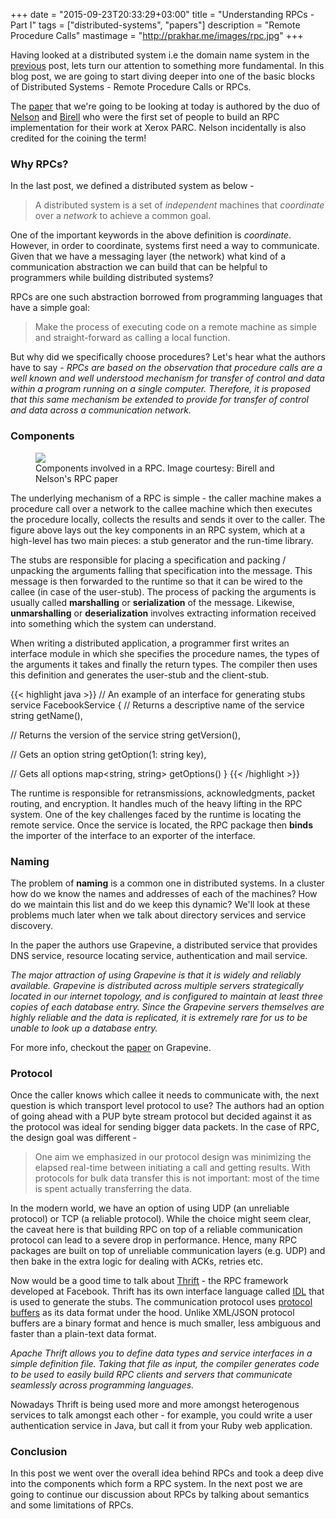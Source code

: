 +++
date = "2015-09-23T20:33:29+03:00"
title = "Understanding RPCs - Part I"
tags = ["distributed-systems", "papers"]
description = "Remote Procedure Calls"
mastimage = "http://prakhar.me/images/rpc.jpg"
+++


Having looked at a distributed system i.e the domain name system in the [previous](/articles/the-domain-name-system/) post, lets turn our attention to something more fundamental. In this blog post, we are going to start diving deeper into one of the basic blocks of Distributed Systems - Remote Procedure Calls or RPCs.

The [paper](http://www.cs.virginia.edu/~zaher/classes/CS656/birrel.pdf) that we're going to be looking at today is authored by the duo of [Nelson](https://en.wikipedia.org/wiki/Bruce_Jay_Nelson) and [Birell](https://birrell.org/andrew/me/bio.php) who were the first set of people to build an RPC implementation for their work at Xerox PARC. Nelson incidentally is also credited for the coining the term!

### Why RPCs?

In the last post, we defined a distributed system as below - 

> A distributed system is a set of *independent* machines that *coordinate* over a *network* to achieve a common goal.

One of the important keywords in the above definition is *coordinate*. However, in order to coordinate, systems first need a way to communicate. Given that we have a messaging layer (the network) what kind of a communication abstraction we can build that can be helpful to programmers while building distributed systems? 

RPCs are one such abstraction borrowed from programming languages that have a simple goal:

> Make the process of executing code on a remote machine as simple and straight-forward as calling a local function.

But why did we specifically choose procedures? Let's hear what the authors have to say -  *RPCs are based on the observation that procedure calls are a well known and well understood mechanism for transfer of control and data within a program running on a single computer. Therefore, it is proposed that this same mechanism be extended to provide for transfer of control and data across a communication network.*

### Components
<figure>
    <img data-action="zoom" src="/images/rpcs.jpg"></img>
    <figcaption>Components involved in a RPC. Image courtesy: Birell and Nelson's RPC paper</figcaption>
</figure>

The underlying mechanism of a RPC is simple - the caller machine makes a procedure call over a network to the callee machine which then executes the procedure locally, collects the results and sends it over to the caller.  The figure above lays out the key components in an RPC system, which at a high-level has two main pieces: a stub generator and the run-time library.

The stubs are responsible for placing a specification and packing / unpacking the arguments falling that specification into the message. This message is then forwarded to the runtime so that it can be wired to the callee (in case of the user-stub). The process of packing the arguments is usually called **marshalling** or **serialization** of the message. Likewise, **unmarshalling** or **deserialization** involves extracting information received into something which the system can understand.

When writing a distributed application, a programmer first writes an interface module in which she specifies the procedure names, the types of the arguments it takes and finally the return types. The compiler then uses this definition and generates the user-stub and the client-stub.

{{< highlight java >}}
// An example of an interface for generating stubs
service FacebookService {
  // Returns a descriptive name of the service
  string getName(),

  // Returns the version of the service
  string getVersion(),
    
  // Gets an option
  string getOption(1: string key),

  // Gets all options
  map<string, string> getOptions()
}
{{< /highlight >}}

The runtime is responsible for retransmissions, acknowledgments, packet routing, and encryption. It handles much of the heavy lifting in the RPC system. One of the key challenges faced by the runtime is locating the remote service. Once the service is located, the RPC package then **binds** the importer of the interface to an exporter of the interface.

### Naming

The problem of **naming** is a common one in distributed systems. In a cluster how do we know the names and addresses of each of the machines? How do we maintain this list and do we keep this dynamic? We'll look at these problems much later when we talk about directory services and service discovery.

In the paper the authors use Grapevine, a distributed service that provides DNS service, resource locating service, authentication and mail service. 

*The major attraction of using Grapevine is that it is widely and reliably available. Grapevine is distributed across multiple servers strategically located in our internet topology, and is configured to maintain at least three copies of each database entry. Since the Grapevine servers themselves are highly reliable and the data is replicated, it is extremely rare for us to be unable to look up a database entry.*

For more info, checkout the [paper](http://web.cs.wpi.edu/~cs4513/d07/Papers/Birrell,%20Levin,%20et.%20al.,%20Grapevine.pdf) on Grapevine.  

### Protocol

Once the caller knows which callee it needs to communicate with, the next question is which transport level protocol to use? The authors had an option of going ahead with a PUP byte stream protocol but decided against it as the protocol was ideal for sending bigger data packets. In the case of RPC, the design goal was different - 

> One aim we emphasized in our protocol design was minimizing the elapsed real-time between initiating a call and getting results. With protocols for bulk data transfer this is not important: most of the time is spent actually transferring the data.

In the modern world, we have an option of using UDP (an unreliable protocol) or TCP (a reliable protocol). While the choice might seem clear, the caveat here is that building RPC on top of a reliable communication protocol can lead to a severe drop in performance. Hence, many RPC packages are built on top of unreliable communication layers (e.g. UDP) and then bake in the extra logic for dealing with ACKs, retries etc.

Now would be a good time to talk about [Thrift](https://thrift.apache.org/) - the RPC framework developed at Facebook. Thrift has its own interface language called [IDL](https://thrift.apache.org/docs/idl) that is used to generate the stubs. The communication protocol uses [protocol buffers](https://developers.google.com/protocol-buffers/) as its data format under the hood. Unlike XML/JSON protocol buffers are a binary format and hence is much smaller, less ambiguous and faster than a plain-text data format. 

*Apache Thrift allows you to define data types and service interfaces in a simple definition file. Taking that file as input, the compiler generates code to be used to easily build RPC clients and servers that communicate seamlessly across programming languages.*

Nowadays Thrift is being used more and more amongst heterogenous services to talk amongst each other - for example, you could write a user authentication service in Java, but call it from your Ruby web application.

### Conclusion
In this post we went over the overall idea behind RPCs and took a deep dive into the components which form a RPC system. In the next post we are going to continue our discussion about RPCs by talking about semantics and some limitations of RPCs.
